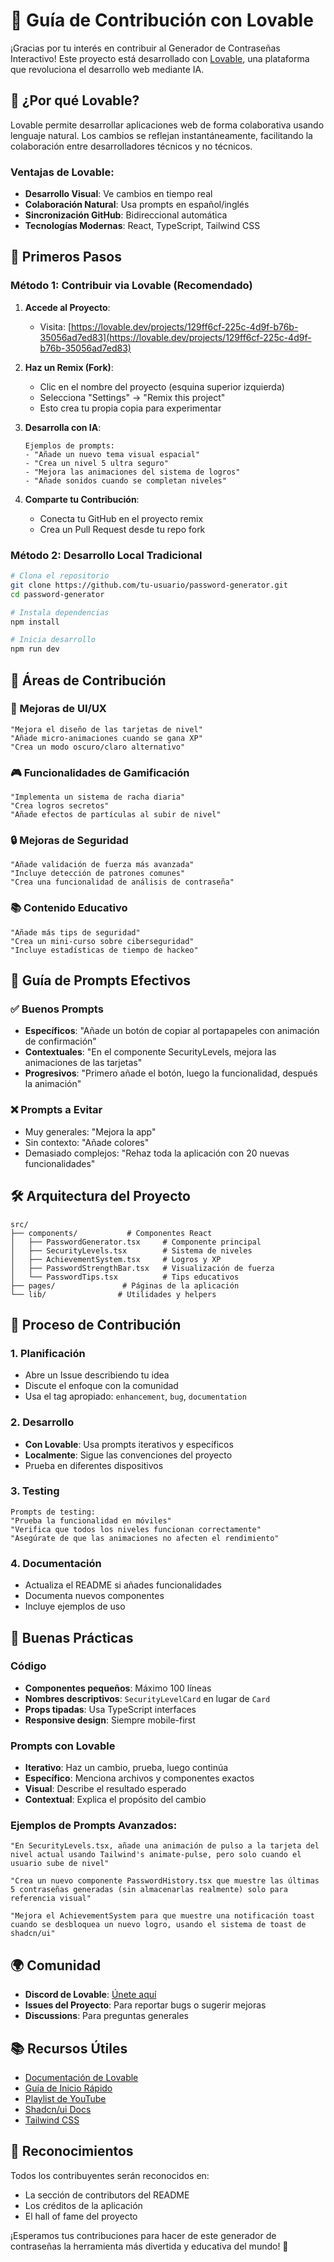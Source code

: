 
# 🤝 Guía de Contribución con Lovable

¡Gracias por tu interés en contribuir al Generador de Contraseñas Interactivo! Este proyecto está desarrollado con [Lovable](https://lovable.dev), una plataforma que revoluciona el desarrollo web mediante IA.

## 🌟 ¿Por qué Lovable?

Lovable permite desarrollar aplicaciones web de forma colaborativa usando lenguaje natural. Los cambios se reflejan instantáneamente, facilitando la colaboración entre desarrolladores técnicos y no técnicos.

### Ventajas de Lovable:
- **Desarrollo Visual**: Ve cambios en tiempo real
- **Colaboración Natural**: Usa prompts en español/inglés
- **Sincronización GitHub**: Bidireccional automática
- **Tecnologías Modernas**: React, TypeScript, Tailwind CSS

## 🚀 Primeros Pasos

### Método 1: Contribuir via Lovable (Recomendado)

1. **Accede al Proyecto**:
   - Visita: [https://lovable.dev/projects/129ff6cf-225c-4d9f-b76b-35056ad7ed83](https://lovable.dev/projects/129ff6cf-225c-4d9f-b76b-35056ad7ed83)

2. **Haz un Remix (Fork)**:
   - Clic en el nombre del proyecto (esquina superior izquierda)
   - Selecciona "Settings" → "Remix this project"
   - Esto crea tu propia copia para experimentar

3. **Desarrolla con IA**:
   ```
   Ejemplos de prompts:
   - "Añade un nuevo tema visual espacial"
   - "Crea un nivel 5 ultra seguro"
   - "Mejora las animaciones del sistema de logros"
   - "Añade sonidos cuando se completan niveles"
   ```

4. **Comparte tu Contribución**:
   - Conecta tu GitHub en el proyecto remix
   - Crea un Pull Request desde tu repo fork

### Método 2: Desarrollo Local Tradicional

```bash
# Clona el repositorio
git clone https://github.com/tu-usuario/password-generator.git
cd password-generator

# Instala dependencias
npm install

# Inicia desarrollo
npm run dev
```

## 🎯 Áreas de Contribución

### 🎨 Mejoras de UI/UX
```
"Mejora el diseño de las tarjetas de nivel"
"Añade micro-animaciones cuando se gana XP"
"Crea un modo oscuro/claro alternativo"
```

### 🎮 Funcionalidades de Gamificación
```
"Implementa un sistema de racha diaria"
"Crea logros secretos"
"Añade efectos de partículas al subir de nivel"
```

### 🔒 Mejoras de Seguridad
```
"Añade validación de fuerza más avanzada"
"Incluye detección de patrones comunes"
"Crea una funcionalidad de análisis de contraseña"
```

### 📚 Contenido Educativo
```
"Añade más tips de seguridad"
"Crea un mini-curso sobre ciberseguridad"
"Incluye estadísticas de tiempo de hackeo"
```

## 📝 Guía de Prompts Efectivos

### ✅ Buenos Prompts
- **Específicos**: "Añade un botón de copiar al portapapeles con animación de confirmación"
- **Contextuales**: "En el componente SecurityLevels, mejora las animaciones de las tarjetas"
- **Progresivos**: "Primero añade el botón, luego la funcionalidad, después la animación"

### ❌ Prompts a Evitar
- Muy generales: "Mejora la app"
- Sin contexto: "Añade colores"
- Demasiado complejos: "Rehaz toda la aplicación con 20 nuevas funcionalidades"

## 🛠️ Arquitectura del Proyecto

```
src/
├── components/           # Componentes React
│   ├── PasswordGenerator.tsx     # Componente principal
│   ├── SecurityLevels.tsx        # Sistema de niveles
│   ├── AchievementSystem.tsx     # Logros y XP
│   ├── PasswordStrengthBar.tsx   # Visualización de fuerza
│   └── PasswordTips.tsx          # Tips educativos
├── pages/               # Páginas de la aplicación
└── lib/                # Utilidades y helpers
```

## 🔄 Proceso de Contribución

### 1. Planificación
- Abre un Issue describiendo tu idea
- Discute el enfoque con la comunidad
- Usa el tag apropiado: `enhancement`, `bug`, `documentation`

### 2. Desarrollo
- **Con Lovable**: Usa prompts iterativos y específicos
- **Localmente**: Sigue las convenciones del proyecto
- Prueba en diferentes dispositivos

### 3. Testing
```
Prompts de testing:
"Prueba la funcionalidad en móviles"
"Verifica que todos los niveles funcionan correctamente"
"Asegúrate de que las animaciones no afecten el rendimiento"
```

### 4. Documentación
- Actualiza el README si añades funcionalidades
- Documenta nuevos componentes
- Incluye ejemplos de uso

## 🚨 Buenas Prácticas

### Código
- **Componentes pequeños**: Máximo 100 líneas
- **Nombres descriptivos**: `SecurityLevelCard` en lugar de `Card`
- **Props tipadas**: Usa TypeScript interfaces
- **Responsive design**: Siempre mobile-first

### Prompts con Lovable
- **Iterativo**: Haz un cambio, prueba, luego continúa
- **Específico**: Menciona archivos y componentes exactos
- **Visual**: Describe el resultado esperado
- **Contextual**: Explica el propósito del cambio

### Ejemplos de Prompts Avanzados:
```
"En SecurityLevels.tsx, añade una animación de pulso a la tarjeta del nivel actual usando Tailwind's animate-pulse, pero solo cuando el usuario sube de nivel"

"Crea un nuevo componente PasswordHistory.tsx que muestre las últimas 5 contraseñas generadas (sin almacenarlas realmente) solo para referencia visual"

"Mejora el AchievementSystem para que muestre una notificación toast cuando se desbloquea un nuevo logro, usando el sistema de toast de shadcn/ui"
```

## 🌍 Comunidad

- **Discord de Lovable**: [Únete aquí](https://discord.com/channels/1119885301872070706/1280461670979993613)
- **Issues del Proyecto**: Para reportar bugs o sugerir mejoras
- **Discussions**: Para preguntas generales

## 📚 Recursos Útiles

- [Documentación de Lovable](https://docs.lovable.dev/)
- [Guía de Inicio Rápido](https://docs.lovable.dev/user-guides/quickstart)
- [Playlist de YouTube](https://www.youtube.com/watch?v=9KHLTZaJcR8&list=PLbVHz4urQBZkJiAWdG8HWoJTdgEysigIO)
- [Shadcn/ui Docs](https://ui.shadcn.com/)
- [Tailwind CSS](https://tailwindcss.com/)

## 🎉 Reconocimientos

Todos los contribuyentes serán reconocidos en:
- La sección de contributors del README
- Los créditos de la aplicación
- El hall of fame del proyecto

¡Esperamos tus contribuciones para hacer de este generador de contraseñas la herramienta más divertida y educativa del mundo! 🚀

